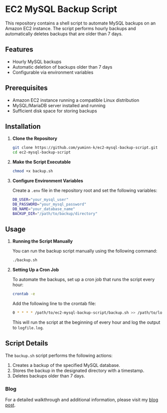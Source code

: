 # EC2 MySQL Backup Script

This repository contains a shell script to automate MySQL backups on an Amazon EC2 instance. The script performs hourly backups and automatically deletes backups that are older than 7 days.

## Features

- Hourly MySQL backups
- Automatic deletion of backups older than 7 days
- Configurable via environment variables

## Prerequisites

- Amazon EC2 instance running a compatible Linux distribution
- MySQL/MariaDB server installed and running
- Sufficient disk space for storing backups

## Installation

1. **Clone the Repository**

   ```bash
   git clone https://github.com/yuminn-k/ec2-mysql-backup-script.git
   cd ec2-mysql-backup-script
   ```

2. **Make the Script Executable**

   ```bash
   chmod +x backup.sh
   ```

3. **Configure Environment Variables**

   Create a `.env` file in the repository root and set the following variables:

   ```bash
   DB_USER="your_mysql_user"
   DB_PASSWORD="your_mysql_password"
   DB_NAME="your_database_name"
   BACKUP_DIR="/path/to/backup/directory"
   ```

## Usage

1. **Running the Script Manually**

   You can run the backup script manually using the following command:

   ```bash
   ./backup.sh
   ```

2. **Setting Up a Cron Job**

   To automate the backups, set up a cron job that runs the script every hour:

   ```bash
   crontab -e
   ```

   Add the following line to the crontab file:

   ```bash
   0 * * * * /path/to/ec2-mysql-backup-script/backup.sh >> /path/to/logfile.log 2>&1
   ```

   This will run the script at the beginning of every hour and log the output to `logfile.log`.

## Script Details

The `backup.sh` script performs the following actions:

1. Creates a backup of the specified MySQL database.
2. Stores the backup in the designated directory with a timestamp.
3. Deletes backups older than 7 days.

### Blog
For a detailed walkthrough and additional information, please visit my [blog post](https://yuminnk-devlog.vercel.app/ec2%E4%B8%8Amysql%E8%87%AA%E5%8B%95%E8%A8%AD%E5%AE%9A).
